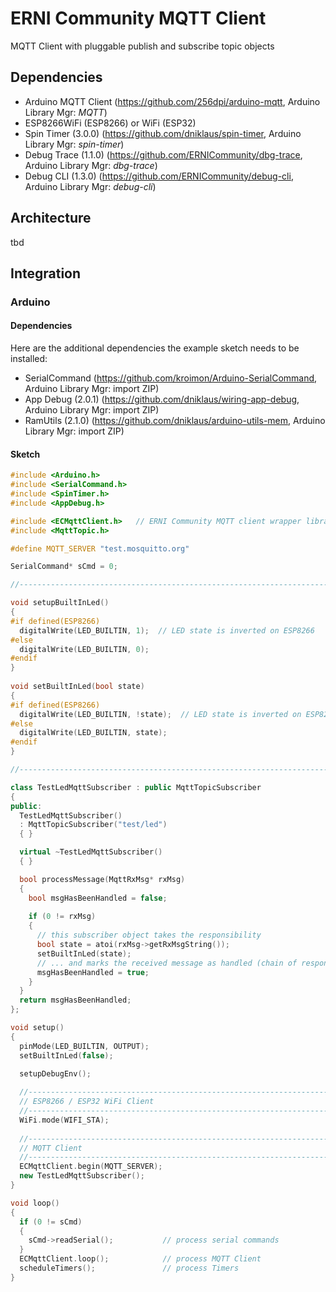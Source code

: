 # ERNI Community MQTT Client

MQTT Client with pluggable publish and subscribe topic objects

## Dependencies

- Arduino MQTT Client (https://github.com/256dpi/arduino-mqtt, Arduino Library Mgr: *MQTT*)
- ESP8266WiFi (ESP8266) or WiFi (ESP32)
- Spin Timer (3.0.0) (https://github.com/dniklaus/spin-timer, Arduino Library Mgr: *spin-timer*)
- Debug Trace (1.1.0) (https://github.com/ERNICommunity/dbg-trace, Arduino Library Mgr: *dbg-trace*)
- Debug CLI (1.3.0) (https://github.com/ERNICommunity/debug-cli, Arduino Library Mgr: *debug-cli*)

## Architecture

tbd

## Integration

### Arduino

#### Dependencies

Here are the additional dependencies the example sketch needs to be installed:

- SerialCommand (https://github.com/kroimon/Arduino-SerialCommand, Arduino Library Mgr: import ZIP)
- App Debug (2.0.1) (https://github.com/dniklaus/wiring-app-debug, Arduino Library Mgr: import ZIP)
- RamUtils (2.1.0) (https://github.com/dniklaus/arduino-utils-mem, Arduino Library Mgr: import ZIP)

#### Sketch

```C++
#include <Arduino.h>
#include <SerialCommand.h>
#include <SpinTimer.h>
#include <AppDebug.h>

#include <ECMqttClient.h>   // ERNI Community MQTT client wrapper library
#include <MqttTopic.h>

#define MQTT_SERVER "test.mosquitto.org"

SerialCommand* sCmd = 0;

//-----------------------------------------------------------------------------

void setupBuiltInLed()
{
#if defined(ESP8266)
  digitalWrite(LED_BUILTIN, 1);  // LED state is inverted on ESP8266
#else
  digitalWrite(LED_BUILTIN, 0);
#endif
}
 
void setBuiltInLed(bool state)
{
#if defined(ESP8266)
  digitalWrite(LED_BUILTIN, !state);  // LED state is inverted on ESP8266
#else
  digitalWrite(LED_BUILTIN, state);
#endif
}

//-----------------------------------------------------------------------------

class TestLedMqttSubscriber : public MqttTopicSubscriber
{
public:
  TestLedMqttSubscriber()
  : MqttTopicSubscriber("test/led")
  { }

  virtual ~TestLedMqttSubscriber()
  { }

  bool processMessage(MqttRxMsg* rxMsg)
  {
    bool msgHasBeenHandled = false;
      
    if (0 != rxMsg)
    {
      // this subscriber object takes the responsibility
      bool state = atoi(rxMsg->getRxMsgString());
      setBuiltInLed(state);
      // ... and marks the received message as handled (chain of responsibilities) 
      msgHasBeenHandled = true;
    }
  }
  return msgHasBeenHandled;
};

void setup()
{
  pinMode(LED_BUILTIN, OUTPUT);
  setBuiltInLed(false);
  
  setupDebugEnv();

  //-----------------------------------------------------------------------------
  // ESP8266 / ESP32 WiFi Client
  //-----------------------------------------------------------------------------
  WiFi.mode(WIFI_STA);
    
  //-----------------------------------------------------------------------------
  // MQTT Client
  //-----------------------------------------------------------------------------
  ECMqttClient.begin(MQTT_SERVER);
  new TestLedMqttSubscriber();
}

void loop()
{
  if (0 != sCmd)
  {
    sCmd->readSerial();           // process serial commands
  }
  ECMqttClient.loop();            // process MQTT Client
  scheduleTimers();               // process Timers
}

```

